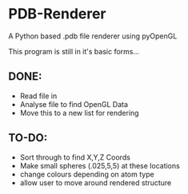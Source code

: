 PDB-Renderer
============

A Python based .pdb file renderer using pyOpenGL<br>

This program is still in it's basic forms...<br>

<h2>DONE:</h2>
<ul>
<li>Read file in</li>
<li>Analyse file to find OpenGL Data</li>
<li>Move this to a new list for rendering</li>
</ul>

<h2>TO-DO:</h2>
<ul>
<li>Sort through to find X,Y,Z Coords</li>
<li>Make small spheres (.025,5,5) at these locations</li>
<li>change colours depending on atom type</li>
<li>allow user to move around rendered structure</li>
</ul)